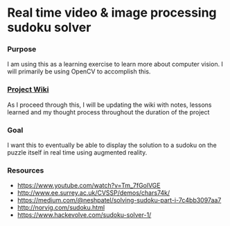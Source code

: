# Real time video & image processing sudoku solver

### Purpose
I am using this as a learning exercise to learn more about computer vision. I will primarily be using OpenCV to
accomplish this.

### [Project Wiki](https://github.com/ottter/sudoku/wiki) 
As I proceed through this, I will be updating the wiki with notes, lessons learned and my thought process throughout 
the duration of the project

### Goal
I want this to eventually be able to display the solution to a sudoku on the puzzle itself in real time using
augmented reality.

### Resources
- https://www.youtube.com/watch?v=Tm_7fGolVGE
- http://www.ee.surrey.ac.uk/CVSSP/demos/chars74k/
- https://medium.com/@neshpatel/solving-sudoku-part-i-7c4bb3097aa7
- http://norvig.com/sudoku.html
- https://www.hackevolve.com/sudoku-solver-1/
